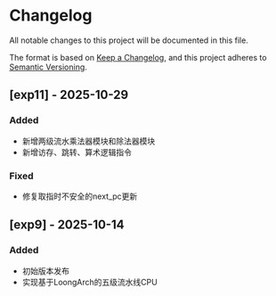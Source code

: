 # Changelog

All notable changes to this project will be documented in this file.

The format is based on [Keep a Changelog](https://keepachangelog.com/en/1.0.0/),
and this project adheres to [Semantic Versioning](https://semver.org/spec/v2.0.0.html).

## [exp11] - 2025-10-29
### Added
- 新增两级流水乘法器模块和除法器模块
- 新增访存、跳转、算术逻辑指令
### Fixed
- 修复取指时不安全的next_pc更新

## [exp9] - 2025-10-14
### Added
- 初始版本发布
- 实现基于LoongArch的五级流水线CPU